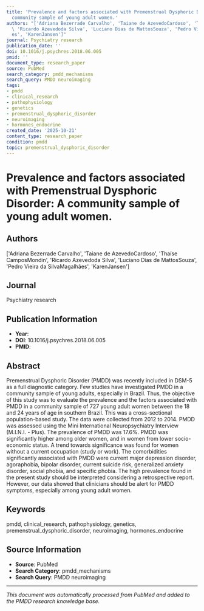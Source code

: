 ```yaml
---
title: 'Prevalence and factors associated with Premenstrual Dysphoric Disorder: A
  community sample of young adult women.'
authors: "['Adriana Bezerrade Carvalho', 'Taiane de AzevedoCardoso', 'Tha\xEDse CamposMondin',\
  \ 'Ricardo Azevedoda Silva', 'Luciano Dias de MattosSouza', 'Pedro Vieira da SilvaMagalh\xE3\
  es', 'KarenJansen']"
journal: Psychiatry research
publication_date: ''
doi: 10.1016/j.psychres.2018.06.005
pmid: ''
document_type: research_paper
source: PubMed
search_category: pmdd_mechanisms
search_query: PMDD neuroimaging
tags:
- pmdd
- clinical_research
- pathophysiology
- genetics
- premenstrual_dysphoric_disorder
- neuroimaging
- hormones_endocrine
created_date: '2025-10-21'
content_type: research_paper
condition: pmdd
topic: premenstrual_dysphoric_disorder
---
```


# Prevalence and factors associated with Premenstrual Dysphoric Disorder: A community sample of young adult women.

## Authors
['Adriana Bezerrade Carvalho', 'Taiane de AzevedoCardoso', 'Thaíse CamposMondin', 'Ricardo Azevedoda Silva', 'Luciano Dias de MattosSouza', 'Pedro Vieira da SilvaMagalhães', 'KarenJansen']

## Journal
Psychiatry research

## Publication Information
- **Year**: 
- **DOI**: 10.1016/j.psychres.2018.06.005
- **PMID**: 

## Abstract
Premenstrual Dysphoric Disorder (PMDD) was recently included in DSM-5 as a full diagnostic category. Few studies have investigated PMDD in a community sample of young adults, especially in Brazil. Thus, the objective of this study was to evaluate the prevalence and the factors associated with PMDD in a community sample of 727 young adult women between the 18 and 24 years of age in southern Brazil. This was a cross-sectional population-based study. The data were collected from 2012 to 2014. PMDD was assessed using the Mini International Neuropsychiatry Interview (M.I.N.I. - Plus). The prevalence of PMDD was 17.6%. PMDD was significantly higher among older women, and in women from lower socio-economic status. A trend towards significance was found for women without a current occupation (study or work). The comorbidities significantly associated with PMDD were current major depression disorder, agoraphobia, bipolar disorder, current suicide risk, generalized anxiety disorder, social phobia, and specific phobia. The high prevalence found in the present study should be interpreted considering a retrospective report. However, our data showed that clinicians should be alert for PMDD symptoms, especially among young adult women.

## Keywords
pmdd, clinical_research, pathophysiology, genetics, premenstrual_dysphoric_disorder, neuroimaging, hormones_endocrine

## Source Information
- **Source**: PubMed
- **Search Category**: pmdd_mechanisms
- **Search Query**: PMDD neuroimaging

---
*This document was automatically processed from PubMed and added to the PMDD research knowledge base.*
